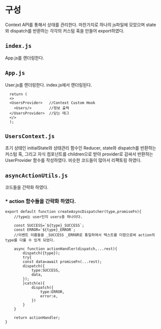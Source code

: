 # 구성
Context API를 통해서 상태를 관리한다.
마찬가지로 하나의 js파일에 모았으며
state와 dispatch를 반환하는 각각의 커스텀 훅을 만들어 export하였다.

## `index.js`
App.js를 랜더링한다.

## `App.js`
User.js를 랜더링한다.
index.js에서 랜더링된다.

```
  return (
  <>
  <UsersProvider>   //Context Custom Hook
    <Users/>        //정보 출력
  </UsersProvider>  //닫는 태그
  </>
  );

```

## `UsersContext.js`
초기 상태인 initialState와 상태관리 함수인 Reducer, state와 dispatch를 반환하는 커스텀 훅,
그리고 자식 컴포넌트를 children으로 받아 provider로 감싸서 반환하는 UserProvider 함수를 작성하였다.
비슷한 코드들이 많아서 리팩토링 하였다.

## `asyncActionUtils.js`
코드들을 간략화 하였다.

### * action 함수들을 간략화 하였다.

```
export default function createAsyncDispatcher(type,promiseFn){
    //type는 user인지 users중 하나이다.

    const SUCCESS=`${type}_SUCCESS`;
    const ERROR=`${type}_ERROR`;
    //이벤트 이름들을 _SUCCESS _ERROR로 통일하여서 텍스트를 더함으로써 action의 type를 다룰 수 있게 되었다.

    async function actionHandler(dispatch,...rest){
        dispatch({type});
        try{
        const data=await promiseFn(...rest);
        dispatch({
            type:SUCCESS,
            data,
        });
        }catch(e){
            dispatch({
                type:ERROR,
                error:e,
            })
        }
    }

    return actionHandler;
}
```